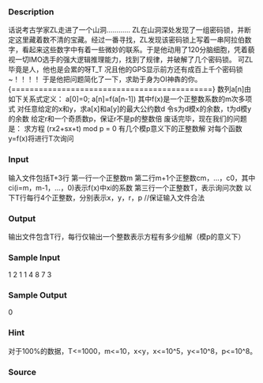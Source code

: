 
### Description
话说考古学家ZL走进了一个山洞…………
ZL在山洞深处发现了一组密码锁，并断定这里藏着数不清的宝藏。经过一番寻找，ZL发现该密码锁上写着一串阿拉伯数字，看起来这些数字中有着一些微妙的联系。于是他动用了120分脑细胞，凭着藐视一切IMO选手的强大逻辑推理能力，找到了规律，并破解了几个密码锁。
可ZL毕竟是人，他也是会累的呀T_T
况且他的GPS显示前方还有成百上千个密码锁~！！！！
于是他把问题简化了一下，求助于身为OI神犇的你。
{============================================}
数列a[n]由如下关系式定义：
a[0]=0;
a[n]=f(a[n-1])
其中f(x)是一个正整数系数的m次多项式
对任意给定的x和y，求a[x]和a[y]的最大公约数d
令s为d模x的余数，t为d模y的余数
给定r和一个奇质数p，保证r不是p的整数倍
废话完毕，现在我们的问题是：
求方程 (rx2+sx+t) mod p = 0
有几个模p意义下的正整数解
对每个函数y=f(x)将进行T次询问

### Input
输入文件包括T+3行
第一行一个正整数m
第二行m+1个正整数cm，…，c0，其中ci(i=m，m-1，…，0)表示f(x)中xi的系数
第三行一个正整数T，表示询问次数
以下T行每行4个正整数，分别表示x，y，r，p
//保证输入文件合法

### Output

输出文件包含T行，每行仅输出一个整数表示方程有多少组解（模p的意义下）




### Sample Input
1
2 1
1
4 8 7 3
### Sample Output
0

### Hint
﻿对于100%的数据，T<=1000，m<=10，x<y，x<=10^5，y<=10^8，p<=10^8。


### Source

